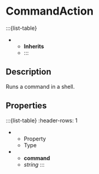 # CommandAction
:::{list-table}
* - **Inherits**
  - [](/actions/index)
:::

## Description
Runs a command in a shell.

## Properties
:::{list-table}
:header-rows: 1

* - Property
  - Type

* - **command**
  - *string*
:::
